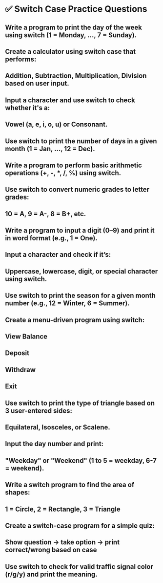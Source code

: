 # ✅ Switch Case Practice Questions
## Write a program to print the day of the week using switch (1 = Monday, ..., 7 = Sunday).
 
## Create a calculator using switch case that performs:
 
## Addition, Subtraction, Multiplication, Division based on user input.
 
## Input a character and use switch to check whether it's a:
 
## Vowel (a, e, i, o, u) or Consonant.
 
## Use switch to print the number of days in a given month (1 = Jan, ..., 12 = Dec).
 
## Write a program to perform basic arithmetic operations (+, -, *, /, %) using switch.
 
## Use switch to convert numeric grades to letter grades:
 
## 10 = A, 9 = A-, 8 = B+, etc.
 
## Write a program to input a digit (0–9) and print it in word format (e.g., 1 = One).
 
## Input a character and check if it’s:
 
## Uppercase, lowercase, digit, or special character using switch.

## Use switch to print the season for a given month number (e.g., 12 = Winter, 6 = Summer).

## Create a menu-driven program using switch:

## View Balance

## Deposit

## Withdraw

## Exit

## Use switch to print the type of triangle based on 3 user-entered sides:

## Equilateral, Isosceles, or Scalene.

## Input the day number and print:

## "Weekday" or "Weekend" (1 to 5 = weekday, 6-7 = weekend).

## Write a switch program to find the area of shapes:
 
## 1 = Circle, 2 = Rectangle, 3 = Triangle
 
## Create a switch-case program for a simple quiz:

## Show question → take option → print correct/wrong based on case

## Use switch to check for valid traffic signal color (r/g/y) and print the meaning.
